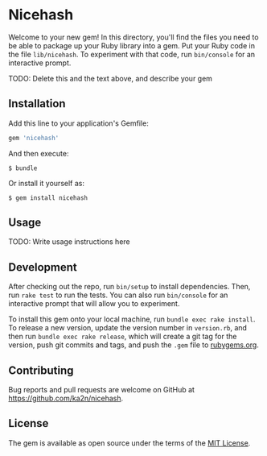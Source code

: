 # Nicehash

Welcome to your new gem! In this directory, you'll find the files you need to be able to package up your Ruby library into a gem. Put your Ruby code in the file `lib/nicehash`. To experiment with that code, run `bin/console` for an interactive prompt.

TODO: Delete this and the text above, and describe your gem

## Installation

Add this line to your application's Gemfile:

```ruby
gem 'nicehash'
```

And then execute:

    $ bundle

Or install it yourself as:

    $ gem install nicehash

## Usage

TODO: Write usage instructions here

## Development

After checking out the repo, run `bin/setup` to install dependencies. Then, run `rake test` to run the tests. You can also run `bin/console` for an interactive prompt that will allow you to experiment.

To install this gem onto your local machine, run `bundle exec rake install`. To release a new version, update the version number in `version.rb`, and then run `bundle exec rake release`, which will create a git tag for the version, push git commits and tags, and push the `.gem` file to [rubygems.org](https://rubygems.org).

## Contributing

Bug reports and pull requests are welcome on GitHub at https://github.com/ka2n/nicehash.

## License

The gem is available as open source under the terms of the [MIT License](https://opensource.org/licenses/MIT).
